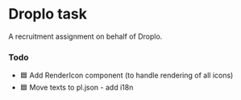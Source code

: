# Droplo task

A recruitment assignment on behalf of Droplo.

### Todo

- 🟦 Add RenderIcon component (to handle rendering of all icons)
- 🟦 Move texts to pl.json - add i18n
